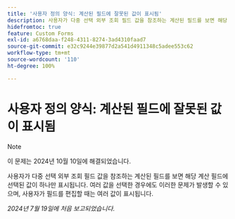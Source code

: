 ```yaml
---
title: '사용자 정의 양식: 계산된 필드에 잘못된 값이 표시됨'
description: 사용자가 다중 선택 외부 조회 필드 값을 참조하는 계산된 필드를 보면 해당 계산 필드에 선택된 값이 하나만 표시됩니다. 여러 값을 선택한 경우에도 이러한 문제가 발생할 수 있으며, 사용자가 필드를 편집할 때는 여러 값이 표시됩니다.
hidefromtoc: true
feature: Custom Forms
exl-id: a6768daa-f248-4311-8274-3ad4310faad7
source-git-commit: e32c9244e39877d2a541d4911348c5adee553c62
workflow-type: tm+mt
source-wordcount: '110'
ht-degree: 100%

---
```


# 사용자 정의 양식: 계산된 필드에 잘못된 값이 표시됨

>[!NOTE]
>
>이 문제는 2024년 10월 10일에 해결되었습니다.

사용자가 다중 선택 외부 조회 필드 값을 참조하는 계산된 필드를 보면 해당 계산 필드에 선택된 값이 하나만 표시됩니다. 여러 값을 선택한 경우에도 이러한 문제가 발생할 수 있으며, 사용자가 필드를 편집할 때는 여러 값이 표시됩니다.

_2024년 7월 19일에 처음 보고되었습니다._
